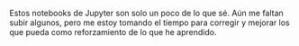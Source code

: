 Estos notebooks de Jupyter son solo un poco de lo que sé. Aún me faltan subir algunos, pero me estoy tomando el tiempo para corregir y mejorar los que pueda como reforzamiento de lo que he aprendido.
